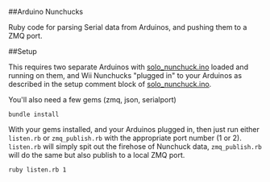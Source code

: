 ##Arduino Nunchucks

Ruby code for parsing Serial data from Arduinos, and pushing them to a ZMQ port.

##Setup

This requires two separate Arduinos with [solo_nunchuck.ino](https://github.com/efatsi/pong-nunchucks/blob/master/solo_nunchuck/solo_nunchuck.ino) loaded and running on them, and Wii Nunchucks "plugged in" to your Arduinos as described in the setup comment block of [solo_nunchuck.ino](https://github.com/efatsi/pong-nunchucks/blob/master/solo_nunchuck/solo_nunchuck.ino).

You'll also need a few gems (zmq, json, serialport)

    bundle install

With your gems installed, and your Arduinos plugged in, then just run either `listen.rb` or `zmq_publish.rb` with the appropriate port number (1 or 2). `listen.rb` will simply spit out the firehose of Nunchuck data, `zmq_publish.rb` will do the same but also publish to a local ZMQ port.

    ruby listen.rb 1
